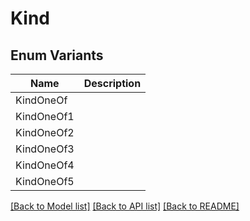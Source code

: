 # Kind

## Enum Variants

| Name | Description |
|---- | -----|
| KindOneOf |  |
| KindOneOf1 |  |
| KindOneOf2 |  |
| KindOneOf3 |  |
| KindOneOf4 |  |
| KindOneOf5 |  |

[[Back to Model list]](../README.md#documentation-for-models) [[Back to API list]](../README.md#documentation-for-api-endpoints) [[Back to README]](../README.md)



